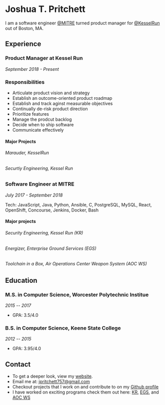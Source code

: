 # Joshua T. Pritchett

I am a software engineer [@MITRE][MITRE] turned product manager for [@KesselRun][KR] out of Boston, MA. 

## Experience

### Product Manager at Kessel Run

*September 2018 - Present*

### Responsibilities

* Articulate product vision and strategy
* Establish an outcome-oriented product roadmap
* Establish and track aginst measurable objectives
* Continually de-risk product direction
* Prioritize features
* Manage the prodcut backlog
* Decide when to ship software
* Communicate effectively

#### Major Projects

###### Marauder, KesselRun
###### Securtiy Engineering, Kessel Run

### Software Engineer at MITRE

*July 2017 - September 2018*

Tech: JavaScript, Java, Python, Ansible, C, PostgreSQL, MySQL, React, OpenShift, Concourse, Jenkins, Docker, Bash

#### Major projects

###### Security Engineering, Kessel Run (KR)
###### Energizer, Enterprise Ground Services (EGS)
###### Toolchain in a Box, Air Operations Center Weapon System (AOC WS)

## Education

### M.S. in Computer Science, Worcester Polytechnic Institue

*2015 -- 2017*

* GPA: 3.5/4.0

### B.S. in Computer Science, Keene State College

*2012 -- 2015*

* GPA: 3.95/4.0

## Contact

* To get a deeper look, view my [website][website].
* Email me at: [jpritchett757@gmail.com][email]
* Checkout projects that I work on and contribute to on my [Github profile][github]
* I have worked on exciting programs check them out here: [KR][KR], [EGS][EGS], and [AOC WS][AOC WS]

[comment]: <> (References)

[MITRE]: https://www.mitre.org/
[KR]: https://kesselrun.af.mil/
[EGS]: https://www.intelsatgeneral.com/blog/how-to-improve-enterprise-ground-services-for-space/
[AOC WS]: http://www.northropgrumman.com/Capabilities/AOCWS/Pages/default.aspx 
[website]: https://joshuatpritchett.github.io/
[email]: jpritchett757@gmail.com
[github]: https://github.com/JoshuaTPritchett
